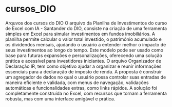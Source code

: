 # cursos_DIO
Arquvos dos cursos do DIO
O arquivo da Planilha de Investimentos do curso de Excel com IA - Santander do DIO, consiste na criação de uma ferramenta simples em Excel para simular investimentos em fundos imobiliários. A planilha permite calcular o valor total investido, o patrimônio acumulado e os dividendos mensais, ajudando o usuário a entender melhor o impacto de seus investimentos ao longo do tempo. Este modelo pode ser usado como base para futuras expansões e personalizações, oferecendo uma solução prática e acessível para investidores iniciantes.
O arquivo Organizador de Declaração IR, tem como objetivo ajudar a organizar e reunir informações essenciais para a declaração de imposto de renda. A proposta é construir um agregador de dados no qual o usuário possa controlar suas entradas de maneira eficiente e validada, com menus de navegação, validações automáticas e funcionalidades extras, como links rápidos. A solução foi completamente construída no Excel, com recursos que tornam a ferramenta robusta, mas com uma interface amigável e prática.
